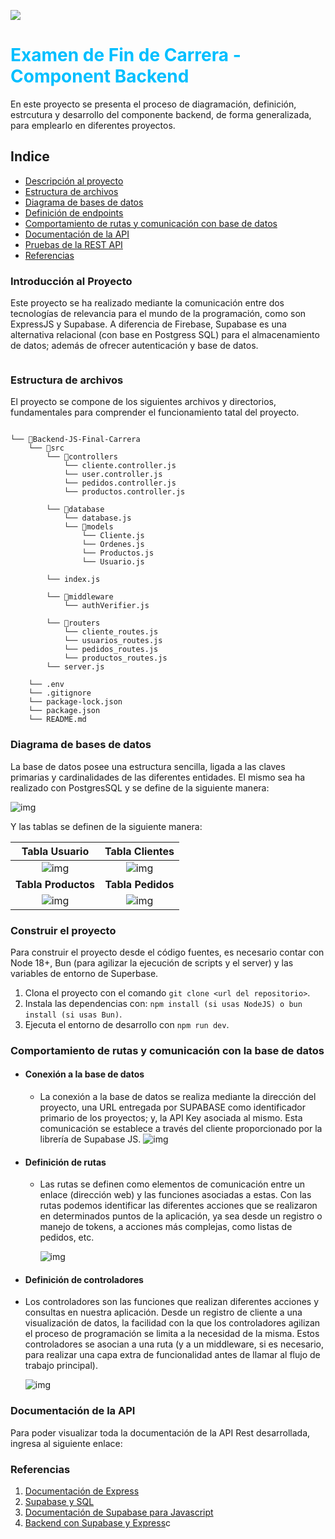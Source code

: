 <img src="https://foxminded.ua/wp-content/uploads/2023/11/chto-takoe-rest-api.webp" width="auto"></img>

<h1 style="display:flex;justify-content: center;align-content: center; color: deepskyblue;"> Examen de Fin de Carrera - Component Backend </h1>
En este proyecto se presenta el proceso de diagramación, definición, estrcutura y desarrollo del componente backend, de forma generalizada, para emplearlo en diferentes proyectos.

## Indice

- [Descripción al proyecto](#introducción-al-proyecto)
- [Estructura de archivos](#estrcutura-de-archivos)
- [Diagrama de bases de datos](#diagrama-de-bases-de-datos)
- [Definición de endpoints](#definición-de-endpoints)
- [Comportamiento de rutas y comunicación con base de datos](#comportamiento-de-rutas-y-comunicación-con-la-base-de-datos)
- [Documentación de la API](#documentación-de-la-api)
- [Pruebas de la REST API](#pruebas---rest-api)
- [Referencias](#referencias)

### Introducción al Proyecto

Este proyecto se ha realizado mediante la comunicación entre dos tecnologías de relevancia para el mundo de la programación, como son ExpressJS y Supabase.
A diferencia de Firebase, Supabase es una alternativa relacional (con base en Postgress SQL) para el almacenamiento de datos; además de ofrecer autenticación y base de datos.

<p align="center">
  <a href="https://skillicons.dev">
    <img src="https://skillicons.dev/icons?i=nodejs,postgresql,supabase"  alt=""/>
  </a>
</p>

### Estructura de archivos

El proyecto se compone de los siguientes archivos y directorios, fundamentales para comprender el funcionamiento tatal del proyecto.

```

└── 📁Backend-JS-Final-Carrera
    └── 📁src
        └── 📁controllers
            └── cliente.controller.js
            └── user.controller.js
            └── pedidos.controller.js
            └── productos.controller.js

        └── 📁database
            └── database.js
            └── 📁models
                └── Cliente.js
                └── Ordenes.js
                └── Productos.js
                └── Usuario.js

        └── index.js

        └── 📁middleware
            └── authVerifier.js

        └── 📁routers
            └── cliente_routes.js
            └── usuarios_routes.js
            └── pedidos_routes.js
            └── productos_routes.js
        └── server.js
        
    └── .env
    └── .gitignore
    └── package-lock.json
    └── package.json
    └── README.md
```

### Diagrama de bases de datos

La base de datos posee una estructura sencilla, ligada a las claves primarias y cardinalidades de las diferentes entidades. El mismo sea ha realizado con PostgresSQL y se define de la siguiente manera:

![img](./images/EsquemaDB.png "Esquema de la base de datos")

Y las tablas se definen de la siguiente manera:


|       Tabla Usuario       |      Tabla Clientes      |
| :-----------------------: | :-----------------------: |
| ![img](./images/Usuario.png) | ![img](./images/Clientes.png) |
|   **Tabla Productos**   |    **Tabla Pedidos**    |
| ![img](./images/Producto.png) | ![img](./images/Pedidos.png) |

### Construir el proyecto

Para construir el proyecto desde el código fuentes, es necesario contar con Node 18+, Bun (para agilizar la ejecución de scripts y el server) y las variables de entorno de Superbase.

1. Clona el proyecto con el comando  ``git clone <url del repositorio>``.
2. Instala las dependencias con: ``npm install (si usas NodeJS) o bun install (si usas Bun)``.
3. Ejecuta el entorno de desarrollo con ``npm run dev``.

### Comportamiento de rutas y comunicación con la base de datos

- #### Conexión a la base de datos
  - La conexión a la base de datos se realiza mediante la dirección del proyecto, una URL entregada por SUPABASE como identificador primario de los proyectos; y, la API Key asociada al mismo. Esta comunicación se establece a través del cliente proporcionado por la librería de Supabase JS.
   ![img](./images/conexion.png)
  
- #### Definición de rutas
  - Las rutas se definen como elementos de comunicación entre un enlace (dirección web) y las funciones asociadas a estas. Con las rutas podemos identificar las diferentes acciones que se realizaron en determinados puntos de la aplicación, ya sea desde un registro o manejo de tokens, a acciones más complejas, como listas de pedidos, etc.

    ![img](./images/rutas.png)
- #### Definición de controladores
- Los controladores son las funciones que realizan diferentes acciones y consultas en nuestra aplicación. Desde un registro de cliente a una visualización de datos, la facilidad con la que los controladores agilizan el proceso de programación se limita a la necesidad de la misma. Estos controladores se asocian a una ruta (y a un middleware, si es necesario, para realizar una capa extra de funcionalidad antes de llamar al flujo de trabajo principal).

  ![img](./images/controladores.png)

### Documentación de la API 
Para poder visualizar toda la documentación de la API Rest desarrollada, ingresa al siguiente enlace: 


### Referencias

1. [Documentación de Express](https://expressjs.com/en/guide/routing.html)
2. [Supabase y SQL](https://supabase.com/database)
3. [Documentación de Supabase para Javascript](https://supabase.com/docs/reference/javascript/introduction)
4. [Backend con Supabase y Express](https://medium.com/@heshramsis/building-a-crud-app-with-supabase-and-express-a-step-by-step-guide-for-junior-developers-81456b850910)c

